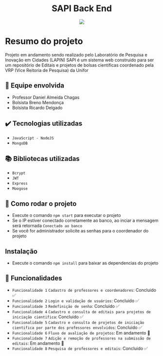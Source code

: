 <h1 align="center">SAPI Back End</h1>
<p align="center">
<img loading="lazy" src="http://img.shields.io/static/v1?label=STATUS&message=EM%20DESENVOLVIMENTO&color=GREEN&style=for-the-badge"/>
</p>

# Resumo do projeto
Projeto em andamento sendo realizado pelo Laboratório de Pesquisa e Inovação em Cidades (LAPIN)
SAPI é um sistema web construido para ser um repositório de Editais e projetos de bolsas cientificas coordenado pela VRP (Vice Reitoria de Pesquisa) da Unifor


## 🚀 Equipe envolvida
- Professor Daniel Almeida Chagas
- Bolsista Breno Mendonça
- Bolsista Ricardo Delgado


## ✔️ Tecnologias utilizadas

- ``JavaScript - NodeJS``
- ``MongoDB``

## 📚 Bibliotecas utilizadas

- ``Bcrypt``
- ``JWT``
- ``Express``
- ``Moogose``

## 🛫 Como rodar o projeto
- Execute o comando `npm start` para executar o projeto
- Se o IP estiver conectado corretamente ao banco, ao inciar a mensagem será retornada ``Conectado ao banco``
- Se você for administrador solicite as senhas para o coordenador do projeto 

## Instalação
- Execute o comando `npm install` para baixar as dependencias do projeto
  
## 💾 Funcionalidades 
- `Funcionalidade 1` `Cadastro de professores e coordenadores`: Concluido ✅
- `Funcionalidade 2` `Login e validação de usuários`: Concluido ✅
- `Funcionalidade 3` `Redefinição de senha`: Concluido ✅
- `Funcionalidade 4` `Cadastro e consulta de editais para projetos de iniciação cientifica`: Concluido ✅
- `Funcionalidade 5` `Cadastro e consulta de projetos de iniciação cientifica por parte dos professores envolvidos`: Concluido ✅
- `Funcionalidade 6` `Fluxo de avaliação de projetos`: Em andamento 🚧
- `Funcionalidade 7` `Adição e remoção de professores na submissão de editais`: Em andamento 🚧
- `Funcionalidade 8` `Pesquisa de professores e editais`: Concluido ✅

